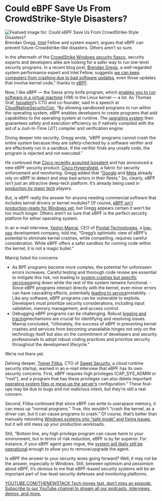 # Could eBPF Save Us From CrowdStrike-Style Disasters?
![Featued image for: Could eBPF Save Us From CrowdStrike-Style Disasters?](https://cdn.thenewstack.io/media/2024/07/d386ecaf-ebpf-1024x683.png)
Brendan Gregg, [Intel](https://www.intel.com/content/www/us/en/now/data-centric/overview.html?utm_content=inline+mention) Fellow and system expert, argues that eBPF can prevent future-Crowdstrike-like disasters. Others aren’t so sure.

In the aftermath of the [CrowdStrike Windows security fiasco](https://thenewstack.io/7-urgent-lessons-from-the-crowdstrike-disaster/), security experts and developers alike are looking for a safer way to run low-level security programs. In a recent blog post, [Brendan Gregg](https://au.linkedin.com/in/brendangregg), a well-regarded system performance expert and Intel Fellow, suggests [we can keep computers from crashing due to bad software updates](https://www.brendangregg.com/blog/2024-07-22/no-more-blue-fridays.html), even those updates that involve kernel code,” thanks to [eBPF](https://ebpf.io/).

Now, I like eBPF — the Swiss army knife program, which [enables you to run software in a virtual machine](https://thenewstack.io/swifts-chris-lattner-on-the-possibility-of-machine-learning-enabled-compilers/) (VM) in the Linux kernel — a lot. As Thomas Graf, [Isovalent](https://isovalent.com/)‘s CTO and co-founder, said in a speech at [CloudNativeSecurityCon](https://events.linuxfoundation.org/cloudnativesecuritycon-north-america/), “By allowing sandboxed programs to run within the operating system, eBPF enables developers to create programs that add capabilities to the operating system at runtime. The [operating system](https://thenewstack.io/choosing-an-operating-system-and-container-runtime-for-your-cloud-native-stack/) then guarantees safety and execution efficiency as if natively compiled with the aid of a Just-In-Time (JIT) compiler and verification engine.

Diving deeper into security, Gregg wrote, “eBPF programs cannot crash the entire system because they are safety-checked by a software verifier and are effectively run in a sandbox. If the verifier finds any unsafe code, the program is rejected and not executed.”

He continued that [Cisco recently acquired Isovalent](https://isovalent.com/blog/post/cisco-acquires-isovalent/) and has announced a new eBPF security product: [Cisco Hypershield](https://blogs.cisco.com/security/cisco-hypershield-reimagining-security), a fabric for security enforcement and monitoring. Gregg added that “[Google](https://www.youtube.com/watch?v=N4YKcMV8iaY) and [Meta](https://lpc.events/event/17/contributions/1602/) already rely on eBPF to detect and stop bad actors in their fleets.” So, clearly, eBPF isn’t just an attractive deep-tech platform. It’s already being used in [production by major tech](https://thenewstack.io/tech-works-how-can-i-make-myself-more-productive/) players.

But, is eBPF really the answer for anyone needing commercial software that includes kernel drivers or kernel modules? Of course, [eBPF isn’t production-ready for Windows yet](https://microsoft.github.io/ebpf-for-windows/), but Gregg appears certain it won’t be too much longer. Others aren’t so sure that eBPF is the perfect security platform for either operating system.

In an e-mail interview, [Yashin Manraj](https://www.linkedin.com/in/yashinmanraj/), CEO of [Pivotal Technologies](https://pvotal.tech/), a [low-ops](https://cloudogu.com/en/glossary/lowops/) development company, told me, “Gregg’s optimistic view of eBPF’s potential to eliminate kernel crashes, while compelling, requires careful consideration. While eBPF offers a safer sandbox for running code within the kernel, it is not a magic bullet.”

Manraj listed his concerns:

- As BPF programs become more complex, the potential for unforeseen errors increases. Careful testing and thorough code review are essential to mitigate this risk, not leading to
[system crashes but specific services](https://thenewstack.io/linux-skills-manage-system-services/)going down while the rest of the system remains functional. - Since eBPF programs interact directly with the kernel, even minor errors can have cascading effects, potentially
[leading to service](https://thenewstack.io/30-of-engineer-leads-use-a-spreadsheet-as-a-service-catalog/)instability. - Like any software, eBPF programs can be vulnerable to exploits. Developers must prioritize security considerations, including input validation, memory management, and access control.
- Debugging eBPF programs can be challenging. Robust
[logging and tracing](https://thenewstack.io/metrics-traces-logs-and-now-opentelemetry-profile-data/)mechanisms are crucial for identifying and resolving issues.
Manraj concluded, “Ultimately, the success of eBPF in preventing kernel crashes and services from becoming unavailable hinges not only on the technology itself but also on the commitment of developers and security professionals to adopt robust coding practices and prioritize security throughout the development lifecycle.”

We’re not there yet.

Delving deeper, [Tomer Filiba](https://il.linkedin.com/in/tomerfiliba), CTO of [Sweet Security](https://www.sweet.security/), a cloud runtime security startup, warned in an e-mail interview that eBPF has its own security concerns. First, eBPF requires high privileges (CAP_SYS_ADMIN or “root”), and a program that has these privileges can also delete important [operating system files or mess up the server’s](https://thenewstack.io/linux-server-operating-systems-red-hat-enterprise-linux-and-beyond/) configuration.” These foul-ups may be due to bugs and not malicious intent, but they’re still a real concern.

Second, Filiba continued that since eBPF can write to userspace memory, it can mess up “normal programs.” True, this wouldn’t “crash the kernel, as a driver can, but it can cause programs to crash.” Of course, that’s better than manually rebooting [Windows systems into “safe mode” and fixing issues](https://thenewstack.io/rust-1-77-1-a-patch-release-to-fix-an-issue-with-windows/), but it will still mess up your production workloads.

Still, “Bottom line, any high privilege program can cause harm to your environment, but in terms of risk reduction, eBPF is by far superior. For instance, if your eBPF agent goes rogue, the [system will likely still be operational](https://thenewstack.io/shell-less-kubernetes-talos-systems-introduces-the-common-operating-system-interface/) enough to allow you to remove/upgrade the agent.

Is eBPF the answer to your security woes going forward? Well, it may not be the answer, especially in Windows. Still, between optimism and pessimism about eBPF, it’s obvious to me that eBPF-based security systems will be an important part of low-level security defenses and monitoring platforms.

[
YOUTUBE.COM/THENEWSTACK
Tech moves fast, don't miss an episode. Subscribe to our YouTube
channel to stream all our podcasts, interviews, demos, and more.
](https://youtube.com/thenewstack?sub_confirmation=1)